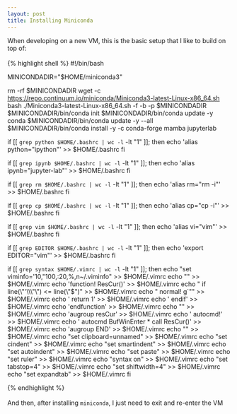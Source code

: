 ```yaml
---
layout: post
title: Installing Miniconda
---
```


When developing on a new VM, this is the basic setup that I like to build on top of:
<br><br>
{% highlight shell %}
#!/bin/bash

MINICONDADIR="$HOME/miniconda3"

rm -rf $MINICONDADIR
wget -c https://repo.continuum.io/miniconda/Miniconda3-latest-Linux-x86_64.sh
bash ./Miniconda3-latest-Linux-x86_64.sh -f -b -p $MINICONDADIR
$MINICONDADIR/bin/conda init
$MINICONDADIR/bin/conda update -y conda
$MINICONDADIR/bin/conda update -y --all
$MINICONDADIR/bin/conda install -y -c conda-forge mamba jupyterlab

if [[ `grep python $HOME/.bashrc | wc -l` -lt "1" ]]; then
    echo 'alias python="ipython"' >> $HOME/.bashrc
fi

if [[ `grep ipynb $HOME/.bashrc | wc -l` -lt "1" ]]; then
    echo 'alias ipynb="jupyter-lab"' >> $HOME/.bashrc
fi

if [[ `grep rm $HOME/.bashrc | wc -l` -lt "1" ]]; then
    echo 'alias rm="rm -i"' >> $HOME/.bashrc
fi

if [[ `grep cp $HOME/.bashrc | wc -l` -lt "1" ]]; then
    echo 'alias cp="cp -i"' >> $HOME/.bashrc
fi

if [[ `grep vim $HOME/.bashrc | wc -l` -lt "1" ]]; then
    echo 'alias vi="vim"' >> $HOME/.bashrc
fi

if [[ `grep EDITOR $HOME/.bashrc | wc -l` -lt "1" ]]; then
    echo 'export EDITOR="vim"' >> $HOME/.bashrc
fi

if [[ `grep syntax $HOME/.vimrc | wc -l` -lt "1" ]]; then
    echo "set viminfo=\'10,\"100,:20,%,n~/.viminfo" >> $HOME/.vimrc
    echo "" >> $HOME/.vimrc
    echo 'function! ResCur()' >> $HOME/.vimrc
    echo "    if line(\"'\\\"\") <= line(\"$\")" >> $HOME/.vimrc
    echo "        normal! g\`\"" >> $HOME/.vimrc
    echo '        return 1' >> $HOME/.vimrc
    echo '    endif' >> $HOME/.vimrc
    echo 'endfunction' >> $HOME/.vimrc
    echo "" >> $HOME/.vimrc
    echo 'augroup resCur' >> $HOME/.vimrc
    echo '    autocmd!' >> $HOME/.vimrc
    echo '    autocmd BufWinEnter * call ResCur()' >> $HOME/.vimrc
    echo 'augroup END' >> $HOME/.vimrc
    echo "" >> $HOME/.vimrc
    echo "set clipboard=unnamed" >> $HOME/.vimrc
    echo "set cindent" >> $HOME/.vimrc
    echo "set smartindent" >> $HOME/.vimrc
    echo "set autoindent" >> $HOME/.vimrc
    echo "set paste" >> $HOME/.vimrc
    echo "set ruler" >> $HOME/.vimrc
    echo "syntax on" >> $HOME/.vimrc
    echo "set tabstop=4" >> $HOME/.vimrc
    echo "set shiftwidth=4" >> $HOME/.vimrc
    echo "set expandtab" >> $HOME/.vimrc
fi

{% endhighlight %}
<br><br>
And then, after installing `miniconda`, I just need to exit and re-enter the VM
<br><br>
